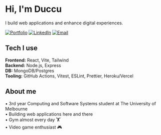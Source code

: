 # Hi, I'm Duccu

I build web applications and enhance digital experiences.

[![Portfolio](https://img.shields.io/badge/Portfolio-Live-brightgreen)](https://duc-tran-d671c541cbc3.herokuapp.com/)
[![LinkedIn](https://img.shields.io/badge/LinkedIn-Connect-informational)](https://www.linkedin.com/in/quytrongductran/)
[![Email](https://img.shields.io/badge/Email-Contact-blue)](mailto:trongducnbk43@gmail.com)

## Tech I use

**Frontend:** React, Vite, Tailwind  
**Backend:** Node.js, Express  
**DB:** MongoDB/Postgres  
**Tooling:** GitHub Actions, Vitest, ESLint, Prettier, Heroku/Vercel

## About me

• 3rd year Computing and Software Systems student at The University of Melbourne  
• Building web applications here and there  
• Gym almost every day 🏋️  
• Video game enthusiast 🎮
